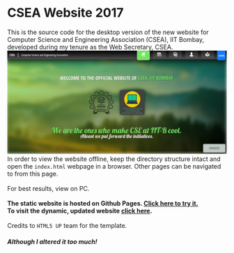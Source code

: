 # CSEA Website 2017
This is the source code for the desktop version of the new website for Computer Science and Engineering Association (CSEA), IIT Bombay, developed during my tenure as the Web Secretary, CSEA.<br>
![Website's look](csea.png)
<br>In order to view the website offline, keep the directory structure intact and open the `index.html` webpage in a browser. Other pages can be navigated to from this page.<br><br>For best results, view on PC.
<br><br>
<strong>The static website is hosted on Github Pages. <a href="https://ys1998.github.io/CSEA-Website-2017/index.html">Click here to try it.</a><br>To visit the dynamic, updated website <a href="https://www.cse.iitb.ac.in/~csea/csea_2017/index.html">click here</a>.</strong><br><br>Credits to `HTML5 UP` team for the template.<br><h5>Although I altered it too much!</h5>


